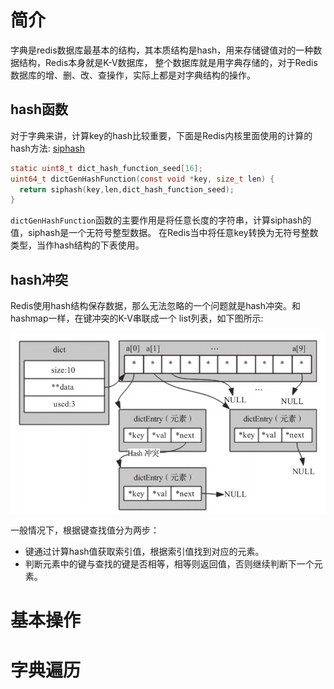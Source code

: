 # 简介
字典是redis数据库最基本的结构，其本质结构是hash，用来存储键值对的一种数据结构，Redis本身就是K-V数据库，
整个数据库就是用字典存储的，对于Redis数据库的增、删、改、查操作，实际上都是对字典结构的操作。

## hash函数

对于字典来讲，计算key的hash比较重要，下面是Redis内核里面使用的计算的hash方法: [siphash](./siphash.md) 

```c
static uint8_t dict_hash_function_seed[16];
uint64_t dictGenHashFunction(const void *key, size_t len) {
  return siphash(key,len,dict_hash_function_seed);
}
```
`dictGenHashFunction`函数的主要作用是将任意长度的字符串，计算siphash的值，siphash是一个无符号整型数据。
在Redis当中将任意key转换为无符号整数类型，当作hash结构的下表使用。

## hash冲突

Redis使用hash结构保存数据，那么无法忽略的一个问题就是hash冲突。和hashmap一样，在键冲突的K-V串联成一个
list列表，如下图所示:

![pic](./dict0001.png)


一般情况下，根据键查找值分为两步：

- 键通过计算hash值获取索引值，根据索引值找到对应的元素。
- 判断元素中的键与查找的键是否相等，相等则返回值，否则继续判断下一个元素。



# 基本操作



# 字典遍历



